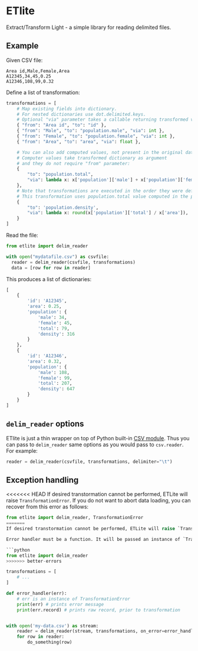 # ETlite

Extract/Transform Light - a simple library for reading delimited files.

## Example

Given CSV file:

```
Area id,Male,Female,Area
A12345,34,45,0.25
A12346,108,99,0.32
```

Define a list of transformation:

```python
transformations = [
    # Map existing fields into dictionary.
    # For nested dictionaries use dot.delimited.keys.
    # Optional "via" parameter takes a callable returning transformed value.
    { "from": "Area id", "to": "id" },
    { "from": "Male", "to": "population.male", "via": int },
    { "from": "Female", "to": "population.female", "via": int },
    { "from": "Area", "to": "area", "via": float },

    # You can also add computed values, not present in the original data source.
    # Computer values take transformed dictionary as argument
    # and they do not require "from" parameter:
    {
        "to": "population.total",
        "via": lambda x: x['population']['male'] + x['population']['female']
    },
    # Note that transformations are executed in the order they were defined.
    # This transformation uses population.total value computed in the previous step:
    {
        "to": 'population.density',
        "via": lambda x: round(x['population']['total'] / x['area']),
    }
]
```

Read the file:

```python
from etlite import delim_reader

with open("mydatafile.csv") as csvfile:
  reader = delim_reader(csvfile, transformations)
  data = [row for row in reader]
```

This produces a list of dictionaries:

```python
[
    {
        'id': 'A12345',
        'area': 0.25,
        'population': {
            'male': 34,
            'female': 45,
            'total': 79,
            'density': 316
        }
    },
    {
        'id': 'A12346',
        'area': 0.32,
        'population': {
            'male': 108,
            'female': 99,
            'total': 207,
            'density': 647
        }
    }
]
```

## `delim_reader` options

ETlite is just a thin wrapper on top of Python built-in [CSV module](https://docs.python.org/3/library/csv.html). Thus you can pass to `delim_reader` same options as you would pass to `csv.reader`. For example:

```python
reader = delim_reader(csvfile, transformations, delimiter="\t")
```

## Exception handling

<<<<<<< HEAD
If desired transtormation cannot be performed, ETLite will raise `TransformationError`. If you do not want to abort data loading, you can recover from this error as follows:

```python
from etlite import delim_reader, TransformationError
=======
If desired transtormation cannot be performed, ETLite will raise `TransformationError`. If you do not want to abort data loading, you can pass an error handler to `delim_reader`.

Error handler must be a function. It will be passed an instance of `TransformationError`. *Note: `on_error` must be pased as keywod argument.*

```python
from etlite import delim_reader
>>>>>>> better-errors

transformations = [
    # ...
]

def error_handler(err):
    # err is an instance of TransformationError
    print(err) # prints error message
    print(err.record) # prints raw record, prior to transformation


with open('my-data.csv') as stream:
    reader = delim_reader(stream, transformations, on_error=error_handler)
    for row in reader:
        do_something(row)
```
